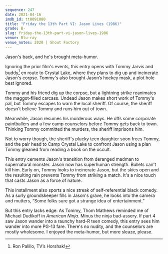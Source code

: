 ```yaml
---
sequence: 247
date: 2021-04-16
imdb_id: tt0091080
title: "Friday the 13th Part VI: Jason Lives (1986)"
grade: B-
slug: friday-the-13th-part-vi-jason-lives-1986
venue: Blu-ray
venue_notes: 2020 | Shout Factory
---
```


Jason's back, and he's brought meta-humor.

<!-- end -->

Ignoring the <span data-imdb-id="tt0089173">prior film</span>'s events, this entry opens with Tommy Jarvis and buddy[^1] en route to Crystal Lake, where they plans to dig up and incinerate Jason's corpse. Tommy's also brought Jason’s hockey mask, a plot hole best ignored.

Tommy and his friend dig up the corpse, but a lightning strike reanimates the maggot-filled carcass. Undead Jason makes short work of Tommy's pal, but Tommy escapes to warn the local sheriff. Of course, the sheriff doesn't believe Tommy and runs him out of town.

Meanwhile, Jason resumes his murderous ways. He offs some corporate paintballers and a few camp counselors before Tommy gets back to town. Thinking Tommy committed the murders, the sheriff imprisons him.

Not to worry though, the sheriff's plucky teen daughter soon frees Tommy, and the pair head to Camp Crystal Lake to confront Jason using a plan Tommy gleaned from reading a book on the occult.

This entry cements Jason's transition from deranged madman to supernatural monster. Jason now has superhuman strength. Bullets can't kill him. Early on, Tommy looks to incinerate Jason, but the skies open and the resulting rain prevents Tommy from striking a match. It's a nice touch that casts Jason as a force of nature.

This installment also sports a nice streak of self-referential black comedy. As a surly groundskeeper fills in Jason's grave, he looks into the camera and mutters, “Some folks sure got a strange idea of entertainment.”

But this entry lacks edge. As Tommy, Thom Mathews reminded me of Michael Dudikoff in <span data-imdb-id="tt0088708">_American Ninja_</span>. Minus the ninja bad-assery. If <span data-imdb-id="tt0087298">part 4</span> saw Jason wander into a raunchy hard-R teen comedy, this entry sees him wander into more PG-13 fare. There's no nudity, and the counselors are mostly wholesome. I enjoyed the meta-humor, but more sleaze, please.

[^1]: Ron Palillo, TV’s Horshak!
